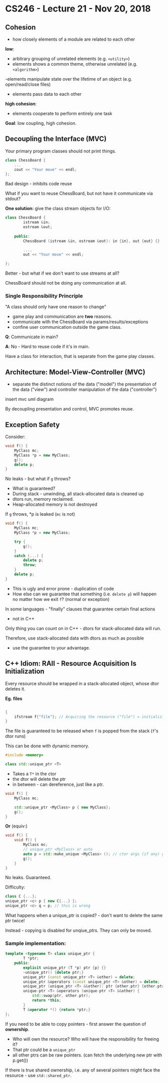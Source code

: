 # CS246 - Lecture 21 - Nov 20, 2018

## Cohesion 

- how closely elements of a module are related to each other

**low**:
- arbitrary grouping of unrelated elements (e.g. `<utility>`)
- elements shows a common theme, otherwise unrelated
(e.g. `<algorithm>`)

-elements manipulate state over the lifetime of an object (e.g. open/read/close files)
- elements pass data to each other

**high cohesion**: 
- elements cooperate to perform entirely one task 

**Goal**: low coupling, high cohesion.

## Decoupling the Interface (MVC)

Your primary program classes should not print things.

```C++
class ChessBoard {
    ...
    cout << "Your move" << endl;
};
```

Bad design - inhibits code reuse

What if you want to reuse ChessBoard, but not have it communicate via stdout?

**One solution:** give the class stream objects for I/O:

```C++ 
class ChessBoard {
        istream &in;
        ostream &out;
    
    public:
        ChessBoard (istream &in, ostream &out): in {in}, out {out} {}

        ....
        out << "Your move" << endl;

};
```

Better - but what if we don't want to use streams at all?

ChessBoard should not be doing any communication at all.

### Single Responsibility Princriple 
"A class should only have one reason to change"

- game play and communication are **two** reasons.
- communicate with the ChessBoard via params/results/exceptions
- confine user communication outside the game class.

**Q**: Communicate in main?

**A**: No - Hard to reuse code if it's in main.

Have a class for interaction, that is separate from the game play classes.

## Architecture: Model-View-Controller (MVC)

- separate the distinct notions of the data ("model") the presentation of the data ("view") and controller manipulation of the data ("controller")

insert mvc uml diagram

By decoupling presentation and control, MVC promotes reuse.

## Exception Safety

Consider:

```C++
void f() {
    MyClass mc;
    MyClass *p = new MyClass;
    g();
    delete p;
}
```

No leaks - but what if `g` throws?
- What is guaranteed?
- During stack - unwinding, all stack-allocated data is cleaned up 
- dtors run, memory reclaimed.
- Heap-allocated memory is not destroyed

If `g` throws, *p is leaked (`mc` is not)

```C++
void f() {
    MyClass mc;
    MyClass *p = new MyClass;

    try {
        g();
    }
    catch (...) {
        delete p;
        throw;
    }
    delete p;
}
```

- This is ugly and error prone - duplication of code
- How else can we guarantee that something (i.e. `delete p`) will happen no matter how we exit `f`?  (normal or exception)

In some languages - "finally" clauses that guarantee certain final actions 
- not in C++

Only thing you can count on in C++ - dtors for stack-allocated data will run.

Therefore, use stack-allocated data with dtors as much as possible
- use the guarantee to your advantage.

## C++ Idiom: RAII - Resource Acquisition Is Initialization

Every resource should be wrapped in a stack-allocated object, whose dtor deletes it.

**Eg. files**

```C++

{
    ifstream f{"file"}; // Acquiring the resource ("file") = initializing the object (f)
}
```

The file is guaranteed to be released when `f` is popped from the stack (`f`'s dtor runs) 


This can be done with dynamic memory.

```C++
#include <memory>

class std::unique_ptr <T>
```

- Takes a `T*` in the ctor
- the dtor will delete the ptr
- in between - can dereference, just like a ptr.

```C++
void f() {
    MyClass mc;

    std::unique_ptr <MyClass> p { new MyClass};
    g();
}
```

**Or** (equiv:)

```C++
void f() {
    void f() {
        MyClass mc;
        // unique_ptr <MyClass> or auto
        auto p = std::make_unique <MyClass> (); // ctor args (if any) go here.
        g();
    }
}
```

No leaks. Guaranteed.

Difficulty:

```C++
class C {...};
unique_ptr <c> p { new C{...} };
unique_ptr <c> q = p; // this is wrong
```

What happens when a unique_ptr is copied? - don't want to delete the same ptr twice!

Instead - copying is disabled for unqiue_ptrs. They can only be moved.

### Sample implementation:

```C++
template <typename T> class unique_ptr {
        T *ptr;
    public:
        explicit unique_ptr (T *p) ptr {p} {}
        ~unique_ptr() {delete ptr;}
        unique_ptr (const unique_ptr <T> &other) = delete;
        unique_ptr &operators (const unique_ptr <T> &other) = delete;
        unique_ptr (unique_ptr <T> &&other): ptr {other.ptr} {other.ptr = nullptr; }
        unique-ptr <T> &operators (unique-ptr <T> &&other) {
            std::swap(ptr, other.ptr);
            return *this;
        }
        T &operator *() {return *ptr;}
};
```

If you need to be able to copy pointers - first answer the question of **ownership**.

- Who will own the resource?  Who will have the responsibility for freeing it?
- That ptr could be a `unique_ptr`
- all other ptrs can be raw pointers. (can fetch the underlying new ptr with p.get())

If there is true shared ownership, i.e. any of several pointers might face the resource - use `std::shared_ptr`.

